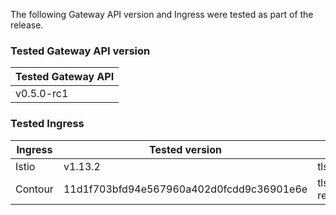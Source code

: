 <!--
  This documentation is inserted in release note for each release.
  All variables are defined in .
-->

The following Gateway API version and Ingress were tested as part of the release.

### Tested Gateway API version

| Tested Gateway API       |
| ------------------------ |
| v0.5.0-rc1 |

### Tested Ingress

| Ingress | Tested version          | Unavailable features           |
| ------- | ----------------------- | ------------------------------ |
| Istio   | v1.13.2     | tls,retry,httpoption,host-rewrite   |
| Contour | 11d1f703bfd94e567960a402d0fcdd9c36901e6e    | tls,retry,httpoption,basics/http2,websocket,websocket/split,grpc,grpc/split,visibility/path,visibility,update,host-rewrite |
